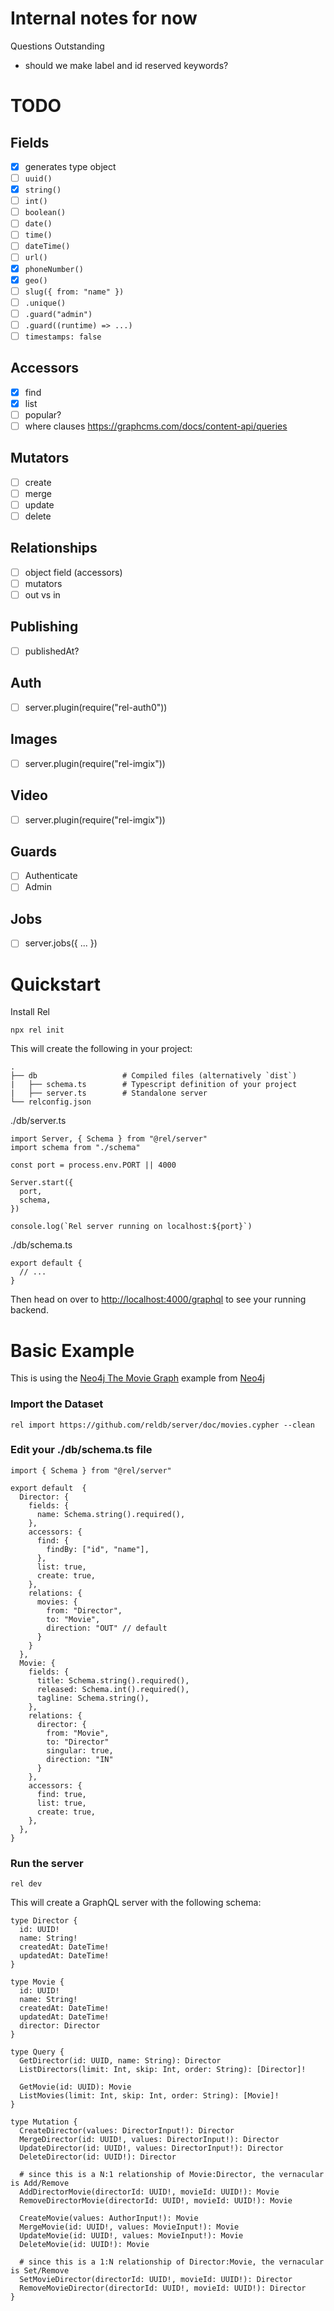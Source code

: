 # Internal notes for now

Questions Outstanding

- should we make label and id reserved keywords?

# TODO

## Fields

- [x] generates type object
- [ ] `uuid()`
- [x] `string()`
- [ ] `int()`
- [ ] `boolean()`
- [ ] `date()`
- [ ] `time()`
- [ ] `dateTime()`
- [ ] `url()`
- [x] `phoneNumber()`
- [x] `geo()`
- [ ] `slug({ from: "name" })`
- [ ] `.unique()`
- [ ] `.guard("admin")`
- [ ] `.guard((runtime) => ...)`
- [ ] `timestamps: false`

## Accessors

- [x] find
- [x] list
- [ ] popular?
- [ ] where clauses https://graphcms.com/docs/content-api/queries

## Mutators

- [ ] create
- [ ] merge
- [ ] update
- [ ] delete

## Relationships

- [ ] object field (accessors)
- [ ] mutators
- [ ] out vs in

## Publishing

- [ ] publishedAt?

## Auth

- [ ] server.plugin(require("rel-auth0"))

## Images

- [ ] server.plugin(require("rel-imgix"))

## Video

- [ ] server.plugin(require("rel-imgix"))

## Guards

- [ ] Authenticate
- [ ] Admin

## Jobs

- [ ] server.jobs({ ... })

# Quickstart

Install Rel

`npx rel init`

This will create the following in your project:

```
.
├── db                   # Compiled files (alternatively `dist`)
|   ├── schema.ts        # Typescript definition of your project
|   ├── server.ts        # Standalone server
└── relconfig.json
```

./db/server.ts

```
import Server, { Schema } from "@rel/server"
import schema from "./schema"

const port = process.env.PORT || 4000

Server.start({
  port,
  schema,
})

console.log(`Rel server running on localhost:${port}`)
```

./db/schema.ts

```
export default {
  // ...
}
```

Then head on over to [http://localhost:4000/graphql](http://localhost:4000/graphql) to see your running backend.

# Basic Example

This is using the [Neo4j The Movie Graph](https://github.com/reldb/server/doc/movies.cypher) example from [Neo4j](https://neo4j.com/)

### Import the Dataset

```
rel import https://github.com/reldb/server/doc/movies.cypher --clean
```

### Edit your ./db/schema.ts file

```
import { Schema } from "@rel/server"

export default  {
  Director: {
    fields: {
      name: Schema.string().required(),
    },
    accessors: {
      find: {
        findBy: ["id", "name"],
      },
      list: true,
      create: true,
    },
    relations: {
      movies: {
        from: "Director",
        to: "Movie",
        direction: "OUT" // default
      }
    }
  },
  Movie: {
    fields: {
      title: Schema.string().required(),
      released: Schema.int().required(),
      tagline: Schema.string(),
    },
    relations: {
      director: {
        from: "Movie",
        to: "Director"
        singular: true,
        direction: "IN"
      }
    },
    accessors: {
      find: true,
      list: true,
      create: true,
    },
  },
}
```

### Run the server

`rel dev`

This will create a GraphQL server with the following schema:

```
type Director {
  id: UUID!
  name: String!
  createdAt: DateTime!
  updatedAt: DateTime!
}

type Movie {
  id: UUID!
  name: String!
  createdAt: DateTime!
  updatedAt: DateTime!
  director: Director
}

type Query {
  GetDirector(id: UUID, name: String): Director
  ListDirectors(limit: Int, skip: Int, order: String): [Director]!

  GetMovie(id: UUID): Movie
  ListMovies(limit: Int, skip: Int, order: String): [Movie]!
}

type Mutation {
  CreateDirector(values: DirectorInput!): Director
  MergeDirector(id: UUID!, values: DirectorInput!): Director
  UpdateDirector(id: UUID!, values: DirectorInput!): Director
  DeleteDirector(id: UUID!): Director

  # since this is a N:1 relationship of Movie:Director, the vernacular is Add/Remove
  AddDirectorMovie(directorId: UUID!, movieId: UUID!): Movie
  RemoveDirectorMovie(directorId: UUID!, movieId: UUID!): Movie

  CreateMovie(values: AuthorInput!): Movie
  MergeMovie(id: UUID!, values: MovieInput!): Movie
  UpdateMovie(id: UUID!, values: MovieInput!): Movie
  DeleteMovie(id: UUID!): Movie

  # since this is a 1:N relationship of Director:Movie, the vernacular is Set/Remove
  SetMovieDirector(directorId: UUID!, movieId: UUID!): Director
  RemoveMovieDirector(directorId: UUID!, movieId: UUID!): Director
}
```

